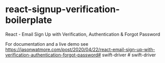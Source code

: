 # react-signup-verification-boilerplate

React - Email Sign Up with Verification, Authentication & Forgot Password

For documentation and a live demo see https://jasonwatmore.com/post/2020/04/22/react-email-sign-up-with-verification-authentication-forgot-password#   s w i f t - d r i v e r  
 #   s w i f t - d r i v e r  
 